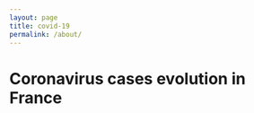 ```yaml
---
layout: page
title: covid-19
permalink: /about/
---
```


# Coronavirus cases evolution in France

<html>

<head>
    <!--Load the AJAX API-->
    <script type="text/javascript" src="https://code.jquery.com/jquery-2.2.4.min.js"></script>
    <script type="text/javascript" src="https://www.gstatic.com/charts/loader.js"></script>
    <script type="text/javascript">

        var settings = {
            "async": true,
            "crossDomain": true,
            "url": "https://covid-19-coronavirus-statistics.p.rapidapi.com/v1/stats?country=France",
            "method": "GET",
            "headers": {
                "x-rapidapi-host": "covid-19-coronavirus-statistics.p.rapidapi.com",
                "x-rapidapi-key": "947bb4b211msh8eec36febfc74aep15de04jsn7439704837ab"
            }
        }

        $.ajax(settings).done(function (response) {
            console.log(response);
        });

        const daysNumber = 7;

        var startDate = new Date(Date.now());
        startDate.setDate(startDate.getDate() - daysNumber);

        var url = {
            "confirmed": "https://api.covid19api.com/total/country/france/status/confirmed",
            "deaths": "https://api.covid19api.com/total/country/france/status/deaths",
            "recovered": "https://api.covid19api.com/total/country/france/status/recovered",
        };

        var data = {};

        // Load the Visualization API and the corechart package.
        google.charts.load('current', { 'packages': ['corechart'] });

        // Set a callback to run when the Google Visualization API is loaded.
        google.charts.setOnLoadCallback(drawChart);

        function getConfirmed() {
            return $.get(url.confirmed);
        }

        function getRecovered(confirmed) {
            confirmed = confirmed.slice(Math.max(confirmed.length - daysNumber, 0));
            for (const item of confirmed) {
                var theDate = new Date(Date.parse(item.Date));
                data.addRow([theDate, item.Cases, 0, 0]);
            }
            return $.get(url.recovered);
        }

        function getDeaths(recovered) {
            var row = 0;
            recovered = recovered.slice(Math.max(recovered.length - daysNumber, 0));
            for (const item of recovered) {
                data.setCell(row, 2, item.Cases);
                row++;
            }
            return $.get(url.deaths);
        }

        function finalize(deaths) {
            var row = 0;
            deaths = deaths.slice(Math.max(deaths.length - daysNumber, 0));
            for (const item of deaths) {
                data.setCell(row, 3, item.Cases);
                row++;
            }

            // Set chart options
            var options = {
                title: 'COVID-19 cases in France in the last ' + daysNumber + ' days',
                curveType: 'function',
                legend: { position: 'bottom' },
                colors: ['blue', 'green', 'red'],
            };

            // Instantiate and draw our chart, passing in some options.
            var chart = new google.visualization.LineChart(document.getElementById('curve_chart'));
            chart.draw(data, options);
        }

        // Callback that creates and populates a data table,
        // instantiates the pie chart, passes in the data and
        // draws it.
        function drawChart() {
            data = new google.visualization.DataTable();

            data.addColumn("datetime", "Date");
            data.addColumn("number", "Confirmed");
            data.addColumn("number", "Recovered");
            data.addColumn("number", "Deaths");
            var formatter = new google.visualization.DateFormat({ formatType: 'short', pattern: 'dd/MM/yy' });
            formatter.format(data, 0);

            getConfirmed().then(getRecovered).then(getDeaths).then(finalize);
        }
    </script>

</head>

<body>
    <!--Div that will hold the pie chart-->
    <div id="curve_chart" style="width: 900px; height: 500px"></div>
</body>

</html>
